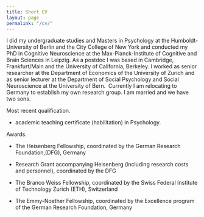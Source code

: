 ```yaml
---
title: Short CV
layout: page
permalink: "/cv/"
---
```

I did my undergraduate studies and Masters in Psychology at the Humboldt-University of Berlin and the City College of New York and conducted my PhD in Cognitive Neuroscience at the Max-Planck-Institute of Cognitive and Brain Sciences in Leipzig. As a postdoc I was based in Cambridge, Frankfurt/Main and the University of California, Berkeley. I worked as senior researcher at the Department of Economics of the University of Zurich and as senior lecturer at the Department of Social Psychology and Social Neuroscience at the University of Bern.  Currently I am relocating to Germany to establish my own research group. I am married and we have two sons.

Most recent qualification.

*   academic teaching certificate (habilitation) in Psychology.

Awards.

*   The Heisenberg Fellowship, coordinated by the German Research Foundation,(DFG), Germany

*   Research Grant accompanying Heisenberg (including research costs and personnel), coordinated by the DFG

*   The Branco Weiss Fellowship, coordinated by the Swiss Federal Institute of Technology Zurich (ETH), Switzerland

*   The Emmy-Noether Fellowship, coordinated by the Excellence program of the German Research Foundation, Germany